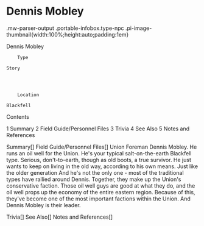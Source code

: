 # Dennis Mobley

.mw-parser-output .portable-infobox.type-npc .pi-image-thumbnail{width:100%;height:auto;padding:1em}

Dennis Mobley


	
		
		
	
	


	

	
		Type
	
	Story



	
		Location
	
	Blackfell




Contents

1 Summary
2 Field Guide/Personnel Files
3 Trivia
4 See Also
5 Notes and References



Summary[]
Field Guide/Personnel Files[]
Union Foreman
Dennis Mobley. He runs an oil well for the Union. He's your typical salt-on-the-earth Blackfell type. Serious, don't-to-earth, though as old boots, a true survivor. He just wants to keep on living in the old way, according to his own means. Just like the older generation
And he's not the only one - most of the traditional types have rallied around Dennis. Together, they make up the Union's conservative faction. Those oil well guys are good at what they do, and the oil well props up the economy of the entire eastern region. Because of this, they've become one of the most important factions within the Union.
And Dennis Mobley is their leader.

Trivia[]
See Also[]
Notes and References[]
